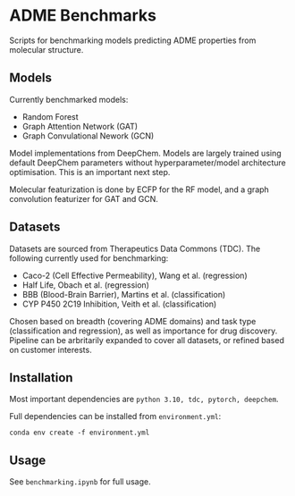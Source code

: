 # ADME Benchmarks

Scripts for benchmarking models predicting ADME properties from molecular structure.

## Models
Currently benchmarked models:
- Random Forest
- Graph Attention Network (GAT)
- Graph Convulational Nework (GCN)

Model implementations from DeepChem. Models are largely trained using default DeepChem parameters without hyperparameter/model architecture optimisation. This is an important next step.

Molecular featurization is done by ECFP for the RF model, and a graph convolution featurizer for GAT and GCN.

## Datasets
Datasets are sourced from Therapeutics Data Commons (TDC). The following currently used for benchmarking:
- Caco-2 (Cell Effective Permeability), Wang et al. (regression)
- Half Life, Obach et al. (regression)
- BBB (Blood-Brain Barrier), Martins et al. (classification)
- CYP P450 2C19 Inhibition, Veith et al. (classification)

Chosen based on breadth (covering ADME domains) and task type (classification and regression), as well as importance for drug discovery. Pipeline can be arbritarily expanded to cover all datasets, or refined based on customer interests.

## Installation

Most important dependencies are `python 3.10, tdc, pytorch, deepchem`.

Full dependencies can be installed from `environment.yml`:

```conda env create -f environment.yml```


## Usage
See `benchmarking.ipynb` for full usage. 